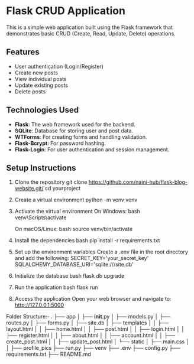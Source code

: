 # Flask CRUD Application

This is a simple web application built using the Flask framework that demonstrates basic CRUD (Create, Read, Update, Delete) operations.

## Features
- User authentication (Login/Register)
- Create new posts
- View individual posts
- Update existing posts
- Delete posts

## Technologies Used
- **Flask**: The web framework used for the backend.
- **SQLite**: Database for storing user and post data.
- **WTForms**: For creating forms and handling validation.
- **Flask-Bcrypt**: For password hashing.
- **Flask-Login**: For user authentication and session management.

## Setup Instructions

1. Clone the repository
    git clone https://github.com/naini-hub/flask-blog-website.git/
    cd yourproject

3. Create a virtual environment
    python -m venv venv

4. Activate the virtual environment
    On Windows:
      bash
      venv\Scripts\activate

    On macOS/Linux:
      bash
      source venv/bin/activate

5. Install the dependencies
    bash
    pip install -r requirements.txt

6. Set up the environment variables
    Create a .env file in the root directory and add the following:
      SECRET_KEY='your_secret_key'
      SQLALCHEMY_DATABASE_URI='sqlite:///site.db'

7. Initialize the database
    bash
      flask db upgrade

8. Run the application
    bash
      flask run

9. Access the application
Open your web browser and navigate to:  http://127.0.0.1:5000


Folder Structure:-
.
├── app
│   ├── __init__.py
│   ├── models.py
│   ├── routes.py
│   ├── forms.py
│   ├── site.db
│   ├── templates
│   │   ├── layout.html
│   │   ├── home.html
│   │   ├── post.html
│   │   ├── login.html
│   │   ├── register.html
│   │   ├── about.html
│   │   ├── account.html
│   │   ├── create_post.html
│   │   ├── update_post.html
│   └── static
│       ├── main.css
│   │   ├── profile_pics
├── run.py
├── venv
├── .env
├── config.py
├── requirements.txt
├── README.md

 
